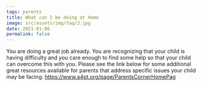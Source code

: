 ```yaml
---
tags: parents
title: What can I be doing at Home
image: src/assets/img/faq/3.jpg
date: 2021-01-06
permalink: false
---
```

You are doing a great job already. You are recognizing that your child is having difficulty and you care enough to find
some help so that your child can overcome this with you. Please see the link below for some additional great resources
available for parents that address specific issues your child may be facing:
https://www.a4pt.org/page/ParentsCornerHomePag

